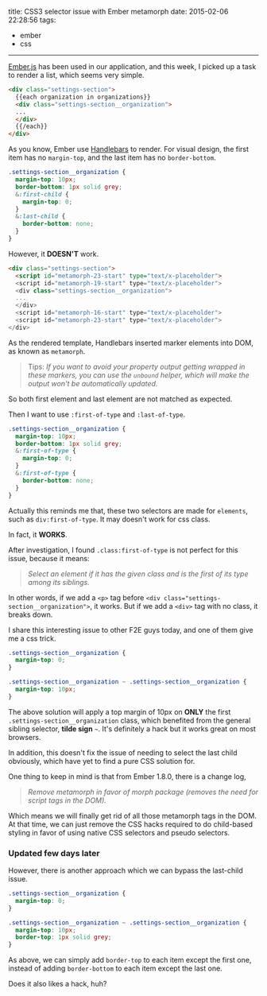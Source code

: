 title: CSS3 selector issue with Ember metamorph
date: 2015-02-06 22:28:56
tags:
- ember
- css

---

[Ember.js](http://emberjs.com/) has been used in our application, and this week, I picked up a task to render a list, which seems very simple.

<!-- more -->
```html
<div class="settings-section">
  {{each organization in organizations}}
  <div class="settings-section__organization">
  ...
  </div>
  {{/each}}
</div>
```

As you know, Ember use [Handlebars](http://handlebarsjs.com/) to render. For visual design, the first item has no `margin-top`, and the last item has no `border-bottom`.

```css
.settings-section__organization {
  margin-top: 10px;
  border-bottom: 1px solid grey;
  &:first-child {
    margin-top: 0;
  }
  &:last-child {
    border-bottom: none;
  }
}
```
However, it **DOESN'T** work.
```html
<div class="settings-section">
  <script id="metamorph-23-start" type="text/x-placeholder">
  <script id="metamorph-19-start" type="text/x-placeholder">
  <div class="settings-section__organization">
  ...
  </div>
  <script id="metamorph-16-start" type="text/x-placeholder">
  <script id="metamorph-23-start" type="text/x-placeholder">
</div>
```
As the rendered template, Handlebars inserted marker elements into DOM, as known as `metamorph`.
> Tips: *If you want to avoid your property output getting wrapped in these markers, you can use the `unbound` helper, which will make the output won't be automatically updated.*

So both first element and last element are not matched as expected.

Then I want to use `:first-of-type` and `:last-of-type`.
```css
.settings-section__organization {
  margin-top: 10px;
  border-bottom: 1px solid grey;
  &:first-of-type {
    margin-top: 0;
  }
  &:first-of-type {
    border-bottom: none;
  }
}
```
Actually this reminds me that, these two selectors are made for `elements`, such as `div:first-of-type`. It may doesn't work for css class.

In fact, it **WORKS**.

After investigation, I found `.class:first-of-type` is not perfect for this issue, because it means:
>*Select an element if it has the given class and is the first of its type among its siblings.*

In other words, if we add a `<p>` tag before `<div class="settings-section__organization">`, it works. But if we add a `<div>` tag with no class, it breaks down.

I share this interesting issue to other F2E guys today, and one of them give me a css trick.
```css
.settings-section__organization {
  margin-top: 0;
}

.settings-section__organization ~ .settings-section__organization {
  margin-top: 10px;
}
```
The above solution will apply a top margin of 10px on **ONLY** the first `.settings-section__organization` class, which benefited from the general sibling selector, **tilde sign** `~`. It's definitely a hack but it works great on most browsers.

In addition, this doesn't fix the issue of needing to select the last child obviously, which have yet to find a pure CSS solution for.

One thing to keep in mind is that from Ember 1.8.0, there is a change log,
> *Remove metamorph in favor of morph package (removes the need for script tags in the DOM).*

Which means we will finally get rid of all those metamorph tags in the DOM. At that time, we can just remove the CSS hacks required to do child-based styling in favor of using native CSS selectors and pseudo selectors.

### Updated few days later

However, there is another approach which we can bypass the last-child issue.
```css
.settings-section__organization {
  margin-top: 0;
}

.settings-section__organization ~ .settings-section__organization {
  margin-top: 10px;
  border-top: 1px solid grey;
}
```
As above, we can simply add `border-top` to each item except the first one, instead of adding `border-bottom` to each item except the last one.

Does it also likes a hack, huh?
